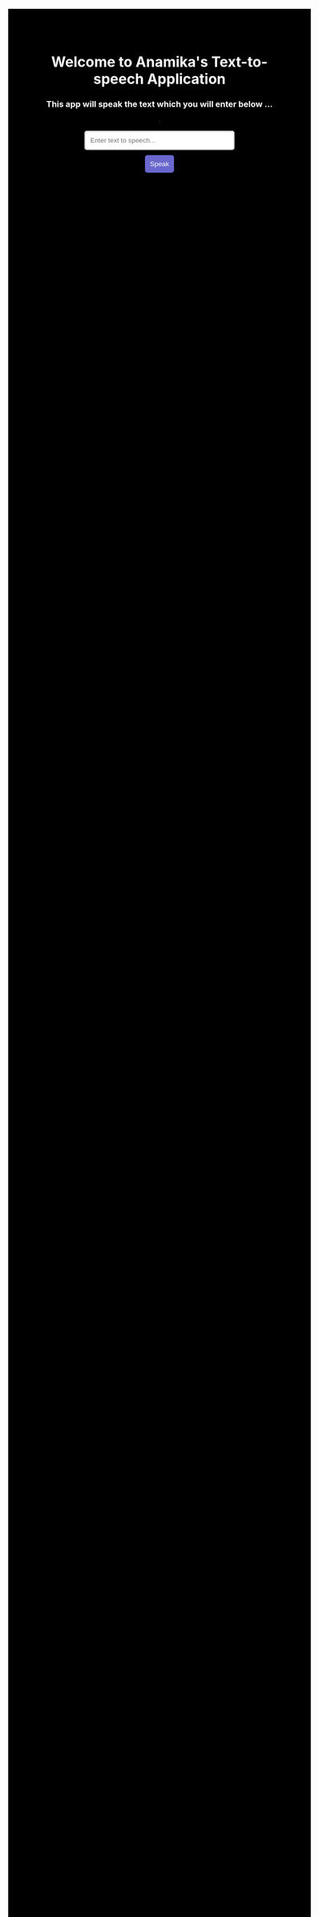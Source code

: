 <!DOCTYPE html><html>
<head>
	<title>speak</title>
	<style>
		body{
			background-color: Black;
			text-align: center;
			margin-top: 20%;
		}
		input{
			padding: 10px;
			width: 300px;
			border-radius: 5px;
			border: solid 2px #BBB;
			background-color: white;
		}
		input:hover {
		 box-shadow: 0 0 15px 5px #ccc;
            cursor: pointer;
            transition: 0.5s;
		}
		div{
			margin: 10px 0px;
		}
		h1,h3{
			color:white;
		}
		button{
			padding: 10px;
			background-color: #6a67ce;
			color: #FFFFFF;
			border: 0px;
			cursor: pointer;
			border-radius: 5px;
		}
	</style>
	
</head>
<body>

<h1>Welcome to Anamika's Text-to-speech Application</h1>
<h3>This app will speak the text which you will enter below ...</h3>>
<div>
	<input type="text" id="text-to-speech" placeholder = "Enter text to speech..."/>
</div>
<div>
	<button type="button" onclick="textToAudio()">Speak</button>
</div>

<script>
	function textToAudio() {
		let msg = document.getElementById("text-to-speech").value;

		let speech = new SpeechSynthesisUtterance();
		speech.lang = "en-US";

		speech.text = msg;
		speech.volume = 1;
		speech.rate = 1;
		speech.pitch = 1;

		window.speechSynthesis.speak(speech);
	}
</script>
</body>
</html>
